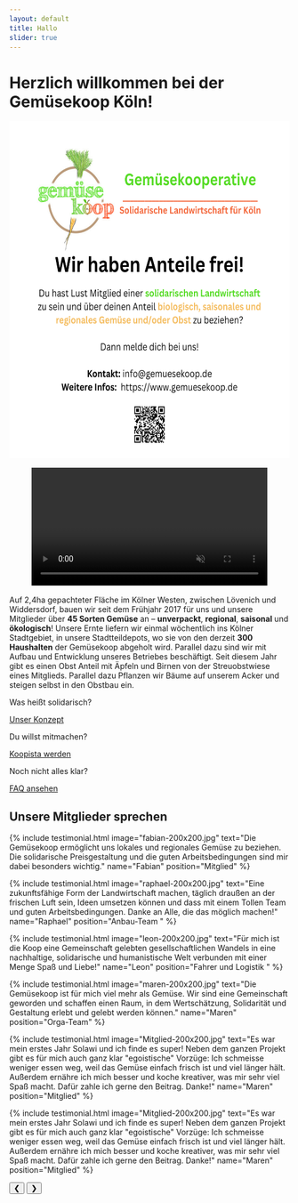 ```yaml
---
layout: default
title: Hallo
slider: true
---
```


# Herzlich willkommen bei der Gemüsekoop Köln!

<img alt="Sharepic" width="606" height="606" src="/assets/images/Sharepic_aktuell.png"/>

<figure class="wp-block-video">
  <video autoplay="" controls="" loop="" muted="" src="/assets/videos/start_video.mp4" width="100%"></video>
</figure>

Auf 2,4ha gepachteter Fläche im Kölner Westen, zwischen Lövenich und Widdersdorf, bauen wir seit dem Frühjahr 2017 für uns und unsere Mitglieder über **45 Sorten Gemüse** an – **unverpackt**, **regional**, **saisonal** und **ökologisch**! Unsere Ernte liefern wir einmal wöchentlich ins Kölner Stadtgebiet, in unsere Stadtteildepots, wo sie von den derzeit **300 Haushalten** der Gemüsekoop abgeholt wird. Parallel dazu sind wir mit Aufbau und Entwicklung unseres Betriebes beschäftigt. Seit diesem Jahr gibt es einen Obst Anteil mit Äpfeln und Birnen von der Streuobstwiese eines Mitglieds. Parallel dazu Pflanzen wir Bäume auf unserem Acker und steigen selbst in den Obstbau ein.


<div class="boxes">
  <div class="box">
    <p>Was heißt solidarisch?</p>
    <a href="/konzept_solawi">Unser Konzept</a>
  </div>
  <div class="box">
    <p>Du willst mitmachen?</p>
    <a href="/mitmachen">Koopista werden</a>
  </div>
  <div class="box">
    <p>Noch nicht alles klar?</p>
    <a href="/faq">FAQ ansehen</a>
  </div>
</div>

<!--
## Newsletter
Für regelmäßige Infos zu Veranstaltungen etc. kannst  Du dich hier in unseren Newsletter eintragen:

E-Mail Adresse: *Mailchimp*
-->

## Unsere Mitglieder sprechen

<div id="testimonial" class="slideshow-container">
  {% include testimonial.html image="fabian-200x200.jpg" text="Die Gemüsekoop ermöglicht uns lokales und regionales Gemüse zu beziehen. Die solidarische Preisgestaltung und die guten Arbeitsbedingungen sind mir dabei besonders wichtig." name="Fabian" position="Mitglied" %}

  {% include testimonial.html image="raphael-200x200.jpg" text="Eine zukunftsfähige Form der Landwirtschaft machen, täglich draußen an der frischen Luft sein, Ideen umsetzen können und dass mit einem Tollen Team und guten Arbeitsbedingungen. Danke an Alle, die das möglich machen!" name="Raphael" position="Anbau-Team " %}
  
  {% include testimonial.html image="leon-200x200.jpg" text="Für mich ist die Koop eine Gemeinschaft gelebten gesellschaftlichen Wandels in eine nachhaltige, solidarische und humanistische Welt verbunden mit einer Menge Spaß und Liebe!" name="Leon" position="Fahrer und Logistik " %}

  {% include testimonial.html image="maren-200x200.jpg" text="Die Gemüsekoop ist für mich viel mehr als Gemüse. Wir sind eine Gemeinschaft geworden und schaffen einen Raum, in dem Wertschätzung, Solidarität und Gestaltung erlebt und gelebt werden können." name="Maren" position="Orga-Team" %}

  {% include testimonial.html image="Mitglied-200x200.jpg" text="Es war mein erstes Jahr Solawi und ich finde es super! Neben dem ganzen Projekt gibt es für mich auch ganz klar "egoistische" Vorzüge: Ich schmeisse weniger essen weg, weil das Gemüse einfach frisch ist und viel länger hält. Außerdem ernähre ich mich besser und koche kreativer, was mir sehr viel Spaß macht. Dafür zahle ich gerne den Beitrag. Danke!" name="Maren" position="Mitglied" %}

  {% include testimonial.html image="Mitglied-200x200.jpg" text="Es war mein erstes Jahr Solawi und ich finde es super! Neben dem ganzen Projekt gibt es für mich auch ganz klar "egoistische" Vorzüge: Ich schmeisse weniger essen weg, weil das Gemüse einfach frisch ist und viel länger hält. Außerdem ernähre ich mich besser und koche kreativer, was mir sehr viel Spaß macht. Dafür zahle ich gerne den Beitrag. Danke!" name="Maren" position="Mitglied" %}

  <!-- Next and previous buttons -->
  <button class="prev">&#10094;</button>
  <button class="next">&#10095;</button>
  <!-- The dots/circles -->
  <div class="dots" style="text-align:center">
  </div>
</div>

